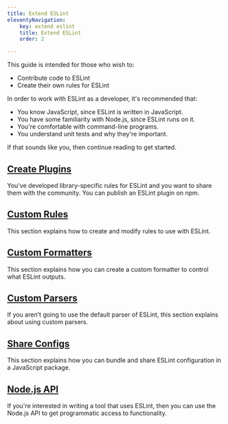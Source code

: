 ```yaml
---
title: Extend ESLint
eleventyNavigation:
    key: extend eslint
    title: Extend ESLint
    order: 2

---
```


This guide is intended for those who wish to:

* Contribute code to ESLint
* Create their own rules for ESLint

In order to work with ESLint as a developer, it's recommended that:

* You know JavaScript, since ESLint is written in JavaScript.
* You have some familiarity with Node.js, since ESLint runs on it.
* You're comfortable with command-line programs.
* You understand unit tests and why they're important.

If that sounds like you, then continue reading to get started.

## [Create Plugins](plugins)

You've developed library-specific rules for ESLint and you want to share them with the community. You can publish an ESLint plugin on npm.

## [Custom Rules](custom-rules)

This section explains how to create and modify rules to use with ESLint.

## [Custom Formatters](custom-formatters)

This section explains how you can create a custom formatter to control what ESLint outputs.

## [Custom Parsers](custom-parsers)

If you aren't going to use the default parser of ESLint, this section explains about using custom parsers.

## [Share Configs](share-configs)

This section explains how you can bundle and share ESLint configuration in a JavaScript package.

## [Node.js API](../integrate/nodejs-api)

If you're interested in writing a tool that uses ESLint, then you can use the Node.js API to get programmatic access to functionality.
